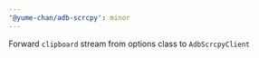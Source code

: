 ```yaml
---
'@yume-chan/adb-scrcpy': minor
---
```


Forward `clipboard` stream from options class to `AdbScrcpyClient`
